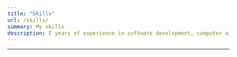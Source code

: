 ```yaml
---
title: "Skills"
url: /skills/
summary: My skills
description: I years of experience in software development, computer aided design, web development, and math.
---
```

---
